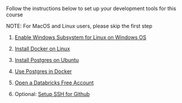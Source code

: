 Follow the instructions below to set up your development tools for this course

NOTE: For MacOS and Linux users, please skip the first step
1. [Enable Windows Subsystem for Linux on Windows OS](./files/wsl_setup.md)

2. [Install Docker on Linux](./files/docker_setup.md)

3. [Install Postgres on Ubuntu](./files/postgres_setup.md)

4. [Use Postgres in Docker](./files/postgres_in_docker.md)

5. [Open a Databricks Free Account](./files/databricks_setup.md)

6. Optional: [Setup SSH for Github](./files/github_ssh_setup.md)
